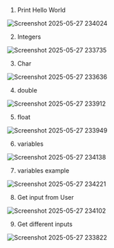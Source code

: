 1) Print Hello World

![Screenshot 2025-05-27 234024](https://github.com/user-attachments/assets/f01c2d91-7a71-4d6e-a4b9-b46b5f689237)


2) Integers

![Screenshot 2025-05-27 233735](https://github.com/user-attachments/assets/8a62dcaa-cee9-4adb-9ae7-c8fd0bcd1fc1)


3) Char

![Screenshot 2025-05-27 233636](https://github.com/user-attachments/assets/b0929ec0-c814-4ec6-881e-a8781f3cc711)


4) double

![Screenshot 2025-05-27 233912](https://github.com/user-attachments/assets/943f7169-6e34-4ace-ac19-dba98176f62e)


5) float

![Screenshot 2025-05-27 233949](https://github.com/user-attachments/assets/22525ecb-25f1-4ed8-b936-ce6e8dd09fee)


6) variables

![Screenshot 2025-05-27 234138](https://github.com/user-attachments/assets/57db7098-5827-4d58-9342-50a39b751a35)


7) variables example

![Screenshot 2025-05-27 234221](https://github.com/user-attachments/assets/8ac65d65-12ce-46ff-8d88-7d194248524e)


8) Get input from User

![Screenshot 2025-05-27 234102](https://github.com/user-attachments/assets/2534b569-c017-4949-923b-c78516ec9a7b)


9) Get different inputs

![Screenshot 2025-05-27 233822](https://github.com/user-attachments/assets/248eaae8-9f4c-4afc-9974-7001ed7697b8)
